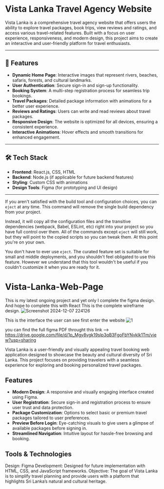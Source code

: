 
# Vista Lanka Travel Agency Website

Vista Lanka is a comprehensive travel agency website that offers users the ability to explore travel packages, book trips, view reviews and ratings, and access various travel-related features. Built with a focus on user experience, responsiveness, and modern design, this project aims to create an interactive and user-friendly platform for travel enthusiasts.

---

## 🚀 Features

- **Dynamic Home Page**: Interactive images that represent rivers, beaches, safaris, forests, and cultural landmarks.
- **User Authentication**: Secure sign-in and sign-up functionality.
- **Booking System**: A multi-step registration process for seamless trip bookings.
- **Travel Packages**: Detailed package information with animations for a better user experience.
- **Reviews and Ratings**: Users can write and read reviews about travel packages.
- **Responsive Design**: The website is optimized for all devices, ensuring a consistent experience.
- **Interactive Animations**: Hover effects and smooth transitions for enhanced engagement.

---

## 🛠️ Tech Stack

- **Frontend**: React.js, CSS, HTML
- **Backend**: Node.js (if applicable for future backend features)
- **Styling**: Custom CSS with animations
- **Design Tools**: Figma (for prototyping and UI design)

---

If you aren't satisfied with the build tool and configuration choices, you can `eject` at any time. This command will remove the single build dependency from your project.

Instead, it will copy all the configuration files and the transitive dependencies (webpack, Babel, ESLint, etc) right into your project so you have full control over them. All of the commands except `eject` will still work, but they will point to the copied scripts so you can tweak them. At this point you're on your own.

You don't have to ever use `eject`. The curated feature set is suitable for small and middle deployments, and you shouldn't feel obligated to use this feature. However we understand that this tool wouldn't be useful if you couldn't customize it when you are ready for it.


# Vista-Lanka-Web-Page
This is my latest ongoing project and yet only I complete the figma design. And hope to complete this with React
This is the complete wireframe design.
![Screenshot 2024-12-07 224126](https://github.com/user-attachments/assets/865f3f09-e5b9-4a4d-b5d2-ebbc7993d2f2)

This is the interface the user can see first enter the website
![1](https://github.com/user-attachments/assets/4d6dee07-9857-4225-8a44-546445f6fa5f) 

you can find the full figma PDF throught this link --> https://drive.google.com/file/d/1p_Mgy8vgk19slp3qB3FgoFbYNvklk1Tm/view?usp=sharing

Vista Lanka is a user-friendly and visually appealing travel booking web application designed to showcase the beauty and cultural diversity of Sri Lanka. 
This project focuses on providing travelers with a seamless experience for exploring and booking personalized travel packages.

## Features
- **Modern Design**: A responsive and visually engaging interface created using Figma.
- **User Registration**: Secure sign-in and registration process to ensure user trust and data protection.
- **Package Customization**: Options to select basic or premium travel packages tailored to user preferences.
- **Preview Before Login**: Eye-catching visuals to give users a glimpse of available packages before signing in.
- **Streamlined Navigation**: Intuitive layout for hassle-free browsing and booking.

## Tools & Technologies
Design: Figma
Development: Designed for future implementation with HTML, CSS, and JavaScript frameworks.
Objective: The goal of Vista Lanka is to simplify travel planning and provide users with a platform that highlights Sri Lanka’s natural and cultural heritage.

